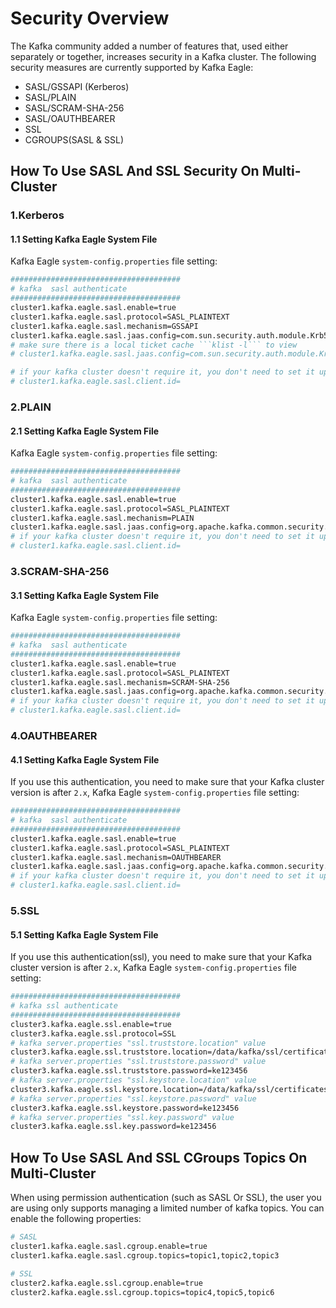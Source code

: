 # Security Overview
The Kafka community added a number of features that, used either separately or together, increases security in a Kafka cluster. The following security measures are currently supported by Kafka Eagle:
* SASL/GSSAPI (Kerberos)
* SASL/PLAIN
* SASL/SCRAM-SHA-256
* SASL/OAUTHBEARER
* SSL
* CGROUPS(SASL & SSL)

## How To Use SASL And SSL Security On Multi-Cluster
### 1.Kerberos
#### 1.1 Setting Kafka Eagle System File
Kafka Eagle ```system-config.properties``` file setting:

```bash
######################################
# kafka  sasl authenticate
######################################
cluster1.kafka.eagle.sasl.enable=true
cluster1.kafka.eagle.sasl.protocol=SASL_PLAINTEXT
cluster1.kafka.eagle.sasl.mechanism=GSSAPI
cluster1.kafka.eagle.sasl.jaas.config=com.sun.security.auth.module.Krb5LoginModule required useKeyTab=true storeKey=true keyTab="/etc/security/keytabs/kafka_client.keytab" principal="kafka-eagle.org@EXAMPLE.COM";
# make sure there is a local ticket cache ```klist -l``` to view
# cluster1.kafka.eagle.sasl.jaas.config=com.sun.security.auth.module.Krb5LoginModule required useTicketCache=true renewTicket=true serviceName="kafka-eagle.org";

# if your kafka cluster doesn't require it, you don't need to set it up
# cluster1.kafka.eagle.sasl.client.id=
```

### 2.PLAIN
#### 2.1 Setting Kafka Eagle System File
Kafka Eagle ```system-config.properties``` file setting:

```bash
######################################
# kafka  sasl authenticate
######################################
cluster1.kafka.eagle.sasl.enable=true
cluster1.kafka.eagle.sasl.protocol=SASL_PLAINTEXT
cluster1.kafka.eagle.sasl.mechanism=PLAIN
cluster1.kafka.eagle.sasl.jaas.config=org.apache.kafka.common.security.plain.PlainLoginModule required username="kafka" password="kafka-eagle";
# if your kafka cluster doesn't require it, you don't need to set it up
# cluster1.kafka.eagle.sasl.client.id=
```

### 3.SCRAM-SHA-256
#### 3.1 Setting Kafka Eagle System File
Kafka Eagle ```system-config.properties``` file setting:

```bash
######################################
# kafka  sasl authenticate
######################################
cluster1.kafka.eagle.sasl.enable=true
cluster1.kafka.eagle.sasl.protocol=SASL_PLAINTEXT
cluster1.kafka.eagle.sasl.mechanism=SCRAM-SHA-256
cluster1.kafka.eagle.sasl.jaas.config=org.apache.kafka.common.security.scram.ScramLoginModule required username="kafka" password="kafka-eagle";
# if your kafka cluster doesn't require it, you don't need to set it up
# cluster1.kafka.eagle.sasl.client.id=
```

### 4.OAUTHBEARER
#### 4.1 Setting Kafka Eagle System File
If you use this authentication, you need to make sure that your Kafka cluster version is after ```2.x```, Kafka Eagle ```system-config.properties``` file setting:

```bash
######################################
# kafka  sasl authenticate
######################################
cluster1.kafka.eagle.sasl.enable=true
cluster1.kafka.eagle.sasl.protocol=SASL_PLAINTEXT
cluster1.kafka.eagle.sasl.mechanism=OAUTHBEARER
cluster1.kafka.eagle.sasl.jaas.config=org.apache.kafka.common.security.oauthbearer.OAuthBearerLoginModule required unsecuredLoginStringClaim_sub="kafka-eagle";
# if your kafka cluster doesn't require it, you don't need to set it up
# cluster1.kafka.eagle.sasl.client.id=
```

### 5.SSL
#### 5.1 Setting Kafka Eagle System File
If you use this authentication(ssl), you need to make sure that your Kafka cluster version is after ```2.x```, Kafka Eagle ```system-config.properties``` file setting:

```bash
######################################
# kafka ssl authenticate
######################################
cluster3.kafka.eagle.ssl.enable=true
cluster3.kafka.eagle.ssl.protocol=SSL
# kafka server.properties "ssl.truststore.location" value
cluster3.kafka.eagle.ssl.truststore.location=/data/kafka/ssl/certificates/kafka.truststore
# kafka server.properties "ssl.truststore.password" value
cluster3.kafka.eagle.ssl.truststore.password=ke123456
# kafka server.properties "ssl.keystore.location" value
cluster3.kafka.eagle.ssl.keystore.location=/data/kafka/ssl/certificates/kafka.keystore
# kafka server.properties "ssl.keystore.password" value
cluster3.kafka.eagle.ssl.keystore.password=ke123456
# kafka server.properties "ssl.key.password" value
cluster3.kafka.eagle.ssl.key.password=ke123456
```

## How To Use SASL And SSL CGroups Topics On Multi-Cluster
When using permission authentication (such as SASL Or SSL), the user you are using only supports managing a limited number of kafka topics. You can enable the following properties:

```bash
# SASL
cluster1.kafka.eagle.sasl.cgroup.enable=true
cluster1.kafka.eagle.sasl.cgroup.topics=topic1,topic2,topic3

# SSL
cluster2.kafka.eagle.ssl.cgroup.enable=true
cluster2.kafka.eagle.ssl.cgroup.topics=topic4,topic5,topic6
```
